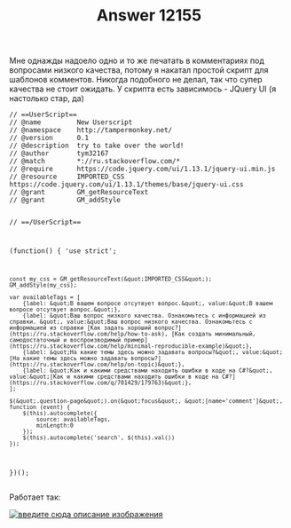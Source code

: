 ﻿---
title: "Answer 12155"
se.owner.user_id: 179763
se.owner.display_name: "tym32167"
se.owner.link: "https://ru.meta.stackoverflow.com/users/179763/tym32167"
se.answer_id: 12155
se.question_id: 8355
se.post_type: answer
se.is_accepted: False
---
<p>Мне однажды надоело одно и то же печатать в комментариях под вопросами низкого качества, потому я накатал простой скрипт для шаблонов комментов. Никогда подобного не делал, так что супер качества не стоит ожидать. У скрипта есть зависимось - JQuery UI (я настолько стар, да)</p>
<pre><code>// ==UserScript==
// @name         New Userscript
// @namespace    http://tampermonkey.net/
// @version      0.1
// @description  try to take over the world!
// @author       tym32167
// @match        *://ru.stackoverflow.com/*
// @require      https://code.jquery.com/ui/1.13.1/jquery-ui.min.js
// @resource     IMPORTED_CSS https://code.jquery.com/ui/1.13.1/themes/base/jquery-ui.css
// @grant        GM_getResourceText
// @grant        GM_addStyle

// ==/UserScript==

(function() {
    'use strict';

    const my_css = GM_getResourceText(&quot;IMPORTED_CSS&quot;);
    GM_addStyle(my_css);

    var availableTags = [
        {label: &quot;В вашем вопросе отсутвует вопрос.&quot;, value:&quot;В вашем вопросе отсутвует вопрос.&quot;},
        {label: &quot;Ваш вопрос низкого качества. Ознакомьтесь с информацией из справки. &quot;, value:&quot;Ваш вопрос низкого качества. Ознакомьтесь с информацией из справки [Как задать хороший вопрос?](https://ru.stackoverflow.com/help/how-to-ask), [Как создать минимальный, самодостаточный и воспроизводимый пример](https://ru.stackoverflow.com/help/minimal-reproducible-example)&quot;},
        {label: &quot;На какие темы здесь можно задавать вопросы?&quot;, value:&quot;[На какие темы здесь можно задавать вопросы?](https://ru.stackoverflow.com/help/on-topic)&quot;},
        {label: &quot;Как и какими средствами находить ошибки в коде на C#?&quot;, value:&quot;[Как и какими средствами находить ошибки в коде на C#?](https://ru.stackoverflow.com/q/701429/179763)&quot;},
    ];

    $(&quot;.question-page&quot;).on(&quot;focus&quot;, &quot;[name='comment']&quot;, function (event) {
        $(this).autocomplete({
            source: availableTags,
            minLength:0
        });
        $(this).autocomplete('search', $(this).val())
    });
})();
</code></pre>
<p>Работает так:</p>
<p><a href="https://i.stack.imgur.com/3Cb6v.png" rel="nofollow noreferrer"><img src="https://i.stack.imgur.com/3Cb6v.png" alt="введите сюда описание изображения" /></a></p>
